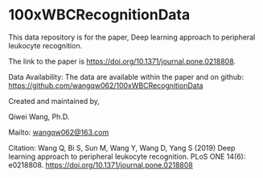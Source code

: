 # 100xWBCRecognitionData
This data repository is for the paper, Deep learning approach to peripheral leukocyte recognition.

The link to the paper is https://doi.org/10.1371/journal.pone.0218808.

Data Availability: The data are available within the paper and on github: https://github.com/wangqw062/100xWBCRecognitionData

Created and maintained by,

Qiwei Wang, Ph.D.

Mailto: wangqw062@163.com

Citation: Wang Q, Bi S, Sun M, Wang Y, Wang D, Yang S (2019) Deep learning approach to peripheral leukocyte recognition. PLoS ONE 14(6): e0218808. https://doi.org/10.1371/journal.pone.0218808
